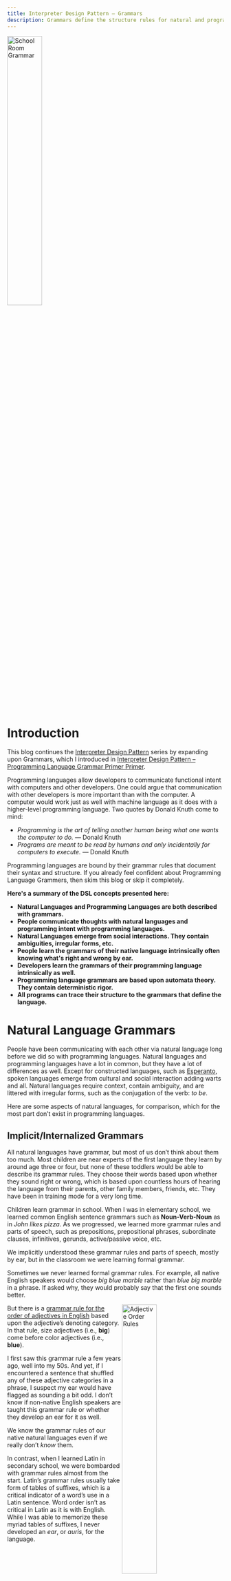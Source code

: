 ```yaml
---
title: Interpreter Design Pattern – Grammars
description: Grammars define the structure rules for natural and programming languages.
---
```


<img src="/assets/InterpreterGrammarsSchoolHouse.jpeg" alt="School Room Grammar"  width = "40%" align="center" style="padding-right: 35px;">

# Introduction
This blog continues the [Interpreter Design Pattern](https://jhumelsine.github.io/2024/03/12/interpreter-design-pattern-introduction.html) series by expanding upon Grammars, which I introduced in [Interpreter Design Pattern – Programming Language Grammar Primer Primer](https://jhumelsine.github.io/2024/03/12/interpreter-design-pattern-introduction.html#programming-language-grammar-primer).

Programming languages allow developers to communicate functional intent with computers and other developers. One could argue that communication with other developers is more important than with the computer. A computer would work just as well with machine language as it does with a higher-level programming language. Two quotes by Donald Knuth come to mind:
* _Programming is the art of telling another human being what one wants the computer to do._ ― Donald Knuth
* _Programs are meant to be read by humans and only incidentally for computers to execute._ ― Donald Knuth

Programming languages are bound by their grammar rules that document their syntax and structure.
If you already feel confident about Programming Language Grammers, then skim this blog or skip it completely.

__Here's a summary of the DSL concepts presented here:__
* __Natural Languages and Programming Languages are both described with grammars.__
* __People communicate thoughts with natural languages and programming intent with programming languages.__
* __Natural Languages emerge from social interactions. They contain ambiguities, irregular forms, etc.__
* __People learn the grammars of their native language intrinsically often knowing what's right and wrong by ear.__
* __Developers learn the grammars of their programming language intrinsically as well.__
* __Programming language grammars are based upon automata theory. They contain deterministic rigor.__
* __All programs can trace their structure to the grammars that define the language.__

# Natural Language Grammars
People have been communicating with each other via natural language long before we did so with programming languages. Natural languages and programming languages have a lot in common, but they have a lot of differences as well. Except for constructed languages, such as [Esperanto](https://en.wikipedia.org/wiki/Esperanto), spoken languages emerge from cultural and social interaction adding warts and all. Natural languages require context, contain ambiguity, and are littered with irregular forms, such as the conjugation of the verb: _to be_.

Here are some aspects of natural languages, for comparison, which for the most part don’t exist in programming languages.

## Implicit/Internalized Grammars
All natural languages have grammar, but most of us don’t think about them too much. Most children are near experts of the first language they learn by around age three or four, but none of these toddlers would be able to describe its grammar rules. They choose their words based upon whether they sound right or wrong, which is based upon countless hours of hearing the language from their parents, other family members, friends, etc. They have been in training mode for a very long time.

Children learn grammar in school. When I was in elementary school, we learned common English sentence grammars such as __Noun-Verb-Noun__ as in _John likes pizza_. As we progressed, we learned more grammar rules and parts of speech, such as prepositions, prepositional phrases, subordinate clauses, infinitives, gerunds, active/passive voice, etc.

We implicitly understood these grammar rules and parts of speech, mostly by ear, but in the classroom we were learning formal grammar.

Sometimes we never learned formal grammar rules. For example, all native English speakers would choose _big blue marble_ rather than _blue big marble_ in a phrase. If asked why, they would probably say that the first one sounds better.

<img src="https://upload.wikimedia.org/wikipedia/commons/e/e3/Adjective_Order.png?20120322054144" alt="Adjective Order Rules" title="Image Source: https://upload.wikimedia.org/wikipedia/commons/e/e3/Adjective_Order.png?20120322054144
" width = "40%" align="right" style="padding-right: 35px;">
 
But there is a [grammar rule for the order of adjectives in English](https://en.wikipedia.org/wiki/Adjective#Order) based upon the adjective’s denoting category. In that rule, size adjectives (i.e., __big__) come before color adjectives (i.e., __blue__).

I first saw this grammar rule a few years ago, well into my 50s. And yet, if I encountered a sentence that shuffled any of these adjective categories in a phrase, I suspect my ear would have flagged as sounding a bit odd. I don’t know if non-native English speakers are taught this grammar rule or whether they develop an ear for it as well.

We know the grammar rules of our native natural languages even if we really don’t _know_ them.

In contrast, when I learned Latin in secondary school, we were bombarded with grammar rules almost from the start. Latin’s grammar rules usually take form of tables of suffixes, which is a critical indicator of a word’s use in a Latin sentence. Word order isn’t as critical in Latin as it is with English. While I was able to memorize these myriad tables of suffixes, I never developed an _ear_, or _auris_, for the language.

<img src="https://upload.wikimedia.org/wikipedia/commons/thumb/1/15/DECLINATIO_I%2C_II_-_NOMINA_ADIECTIVA.png/1200px-DECLINATIO_I%2C_II_-_NOMINA_ADIECTIVA.png?20211206185847" alt="Latin Grammar Tables" title="Image Source: https://commons.wikimedia.org/wiki/File:DECLINATIO_I,_II_-_NOMINA_ADIECTIVA.png" width = "100%" align="center" style="padding-right: 35px;">

## Natural Language Ambiguity
Natural languages have ambiguity which requires context for resolution. Consider the sentence: _Tom saw Jane with a telescope_. This has at least two possible interpretations:
* _Tom saw Jane __by means of__ a telescope_.
* _Tom saw Jane, __who had__ a telescope_.

We need context to resolve the ambiguity. However, a slightly different version of the same sentence has no ambiguity: _Galileo saw the moons of Jupiter with a telescope_.

Sometimes a clever phrase depends upon ambiguity, such as [Martin Fowler’s advice](https://www.goodreads.com/quotes/10516579-you-can-change-your-organization-or-change-your-organization) when in a difficult work environment:

_You can Change Your Organization, or you can Change Your Organization_. 

This repeats the same phrase twice, but with two different meanings: _Change how your Organization operates, or move to a new Organization_.

## Grammar Parsing Backtracking
Sometimes our interpretation is directed down the wrong path, and we must backtrack and start it again.

_Time flies like an arrow. Fruit flies like a banana. ― Groucho Marx_

These two sentences have identical structure, but they require different parsing. The two-word phrase: _flies like_ has two structures:
* _files like_ as a verb with simile.
* _files like_ as a noun and verb.

The first sentence frames our mind for the verb/simile parsing, and when we get to the second sentence, we don’t realize that’s it’s really the noun/verb parsing until we hit the last word. The verb/simile parsing no longer makes sense, and we need to reparse it mentally.

# Programming Language Grammars
Spoken languages came first, and then their grammar rules came later. It’s like physicists observing natural phenomena and then creating models that formalize their observations. The constant evolution of natural language is what leads to ambiguity, irregular forms, backtracking, etc.

Programming languages must be deterministic. They can’t contain ambiguity, irregular forms, backtracking, etc. The behavior of every program must be clear and obvious. It would be disastrous if the same program exhibited different behaviors each time it’s executed. I know there are exceptions, such as random algorithms, concurrency issues and such. I’m more interested in language features that are intended to be deterministic.

Programming language grammars are defined using [context-free grammars](https://en.wikipedia.org/wiki/Context-free_grammar). Context-free grammars originate from [automata theory](https://en.wikipedia.org/wiki/Automata_theory) with the mathematical rigor that comes with the theory. [Pushdown automata](https://en.wikipedia.org/wiki/Pushdown_automaton) are the types of theoretical machines that accept (operate upon) context-free grammars.

Automata theory is indifferent to programming languages. But it turns out that program language designers can leverage that theory in practice. The theory provides a rigorous foundation upon which program languages can be constructed. For example, programming languages are defined using context-free grammars and parsers are implemented as pushdown automata. They are two sides of the same coin. This is why parsers can be autogenerated from grammars.

I mentioned the basic parts of programming language grammars in [Interpreter Design Pattern Introduction - Programming Language Grammar Primer](https://jhumelsine.github.io/2024/03/12/interpreter-design-pattern-introduction.html#programming-language-grammar-primer). For more details about grammars see:
* [Introduction to Programming Languages/Grammars](https://en.wikibooks.org/wiki/Introduction_to_Programming_Languages/Grammars) – Wikibook entry
* [Context-Free Grammar](https://en.wikipedia.org/wiki/Context-free_grammar) – Wikipedia entry
* [Context-Free Grammars](https://pages.cs.wisc.edu/~fischer/cs536.s08/course.hold/html/NOTES/3.CFG.html) – University of Wisconsin Computer Science Notes. It includes several practical examples including how to remove ambiguity arithmetic expression grammar and ensure the proper order of evaluation. 

<img src="https://upload.wikimedia.org/wikipedia/commons/e/e9/Delete_statement.gif?20170424062623" alt="Delete Railroad tracks" title="Image Source: https://commons.wikimedia.org/wiki/File:Delete_statement.gif" width = "40%" align="right" style="padding-right: 35px;">

* [Syntax Diagram](https://en.wikipedia.org/wiki/Syntax_diagram) – Wikipedia entry. Most grammars are defined via rules, but syntax diagrams provide a more visual presentation. They’re also called _railroad diagrams_ since they tend to resemble an ariel view of railroad tracks in a railroad depot.

<img src="https://upload.wikimedia.org/wikipedia/commons/thumb/4/42/Rail_Tracks_map_JR-E_Ikebukuro_Station.svg/1200px-Rail_Tracks_map_JR-E_Ikebukuro_Station.svg.png" alt="Railroad Tracks in Japan" title="Image Source: https://commons.wikimedia.org/wiki/File:Rail_Tracks_map_JR-E_Ikebukuro_Station.svg" width = "40%" align="center" style="padding-right: 35px;">

## Programs Emerge from Grammars
Grammar rules are more than just syntax. They define the semantic framework structure of a program by building a unique parse tree that matches the program. The non-terminal nodes in the tree will be grammar rules. The leaf nodes will be the tokens in the program. For example, if given this program:
```java
A = B + C * 2;
D = 1
```
The constructed parse tree could be:

<img src="https://upload.wikimedia.org/wikipedia/en/thumb/f/fc/Parse_Tree_Example.svg/768px-Parse_Tree_Example.svg.png" alt="Delete Railroad tracks" title="Image Source: https://en.wikipedia.org/wiki/File:Parse_Tree_Example.svg" width = "40%" align="center" style="padding-right: 35px;">
 
Technically in the theory, we don’t generate the tree from the program, even if that’s what happens in practice with the parser. In theory, we start with an initial rule, such as __statements__ and expand it one rule at a time growing the tree from its root until each non-terminal node has been expanded to a leaf node.

__statements__ would expand to __stmt ; stmt__. Then each __stmt__ expands to __assign__, and so on. All programs that can be expressed with the grammar rules can be created by expanding from the root.

The grammars for General-Purpose Languages (GPL) are surprisingly small considering that every possible program that can be written can be generated uniquely from the root. Here are a few GPL grammar rules:
* [Java Syntax Specification](https://cs.au.dk/~amoeller/RegAut/JavaBNF.html) – Aarhus University Department of Computer Science
* [Java Syntax](https://docs.oracle.com/javase/specs/jls/se7/html/jls-18.html) – Oracle
* [Python 3.0 Syntax](https://docs.python.org/3/reference/grammar.html) – Python.org documentation
* [Python 2.5 Syntax](https://inst.eecs.berkeley.edu/~cs164/sp11/python-grammar.html) – University of California – Berkley Electrical Engineering and Computer Science Department
* [Ruby Syntax]( https://ruby-doc.org/docs/ruby-doc-bundle/Manual/man-1.4/syntax.html) – ruby-doc.org

## A Developer’s Notion of Programming Language Grammars
I suspect that most developers know just enough grammar of a programming language to get by. They don’t know the entire set of grammar rules, and I suspect they internalize what they do know. It’s like people who don’t know all the grammar rules of their first natural language, but they can _know_ them by ear, such as the grammar rule for adjective order, which I mentioned above.

Most if not all programming languages have the concept of an __if__ statement with an optional __else__ clause. Most developers learned this concept in their earliest programming experience. If like me, they saw a few examples, internalized it, and then could apply it almost universally. And if we made a syntax or structural mistake, then the compiler or IDE would correct us almost immediately.

I doubt that anyone thinks of the __if__ and __else__ Java grammar rules listed in [Aarhus University Department of Computer Science](https://cs.au.dk/~amoeller/RegAut/JavaBNF.html), as:
```
<if then statement>::= if ( <expression> ) <statement>
<if then else statement>::= if ( <expression> ) <statement no short if> else <statement>
<if then else statement no short if> ::= if ( <expression> ) <statement no short if> else <statement no short if>
```

If anything, we tend to think of the __if__ and __else__ Java grammar rules more like this version listed in [Oracle](https://docs.oracle.com/javase/specs/jls/se7/html/jls-18.html), as:
```
Statement ::= if ParExpression Statement [else Statement] // Snippet of one Statement of the set.
ParExpression: ( Expression )
```

# Rational Number Evaluator Grammer Use Case
DSL grammars tend to be smaller than GPL grammars. Let’s see some examples using the [Rational Number Evaluator Use Case](https://jhumelsine.github.io/2024/03/18/interpreter-design-pattern-dsls.html#rational-number-evaluator-use-case).

## A Few Examples
I’d like to get a feel for what the Rational Number Evaluator might look like in use first, and then I’ll come up with the grammar rules. Each line will represent a single expression that will be evaluated:
```java
2                 // Should evaluate to 2
2 5/6             // Should evaluate to 2 5/6
2 6/8             // Should evaluate to 2 3/4
4 10/4            // Should evaluate to 6 1/2
-1                // Should evaluate to -1
5/7               // Should evaluate to 5/7
7/5               // Should evaluate to 1 2/5
+(2, 3)           // Should evaluate to 5. Note: Using prefix notation. More on this shortly.
-(2, 3)           // Should evaluate to -1
*(3 1/3, 5 5/7)   // Should evaluate to 19 1/21
/(3 1/3, 5 5/7)   // Should evaluate to 7/12
*(2, 3)           // Should evaluate to 6
*(-2, 3)          // Should evaluate to -6
*(2, -3)          // Should evaluate to -6
*(-2, -3)         // Should evaluate to 6
a = 3             // Should evaluate to 3
+(a, 5)           // Should evaluate to 8
+(3, *(2, 6), 5)  // Should evaluate to 20
```

I’m using prefix notation for arithmetic operations for at least two reasons:
* It’s easier to parse, which I’ll get to in a future blog. Arithmetic operations are infix only because that’s been the tradition for arithmetic notation for centuries. For an example of how to define a grammar for infix operations see: [University of Wisconsin CS 536 Notes](https://pages.cs.wisc.edu/~fischer/cs536.s08/course.hold/html/NOTES/3.CFG.html).
* It’s different than most languages, so it shows a different way to do something.

It will be similar to how Microsoft Excel uses prefix notation in many of its functions. For example, the [`SUM`](https://support.microsoft.com/en-us/office/sum-function-043e1c7d-7726-4e80-8f32-07b23e057f89) function is prefix, and its syntax is almost identical to what I've shown above. For example, it will support the following in a cell definition:
```
=SUM(3, 12, 5)
```
which would also evaluate to 20.

## Rational Expression Evaluation DSL Grammar Rules
Here are the Rational Expression Evaluation DSL Grammar Rules:
```
Statement ::= Assignment | Expression
Assignment ::= Identifier = Expression
Expression ::= Identifier | Rational | AddOperation | SubtractOperation | MultipleOperation | DivideOperation
Identifier ::= AlphaNumbericValue // Must start with a letter.
Rational ::= Integer | Fraction | MixedFraction
Fraction ::=  Integer / Integer // Whitespace on either side of slash is optional.
MixedFraction ::= Integer Integer / Integer // Whitespace between two first Integers is mandatory. Whitespace on either side of slash is optional.
AddOperation ::= + ( ExpressionList ) // Whitespace is optional.
SubtractOperation ::= - ( Expression, Expression) // Whitespace is optional.
MultiplyOperation ::= * ( ExpressionList ) // Whitespace is optional.
DivideOperation ::= / ( Expression, Expression ) // Whitespace is optional.
ExpressionList ::= Expression [, Expression]* // Whitespace is optional. Star is any number of repeating Comma/Expression extensions.
```

Notice that the arithmetic operations define Expressions as operands. That will allow us to nest expressions.

These rules will be the basis of my upcoming design and implementation. As that continues, I may have to return and tweak it a bit.

# Summary
Grammars define the semantics and structure of a programming language. This applies to both General-Purpose Languages and Domain-Specific Languages. The grammars must define deterministic structure so that programs exhibit deterministic behavior.

# References
Here are some free resources:
* [Introduction to Programming Languages/Grammars](https://en.wikibooks.org/wiki/Introduction_to_Programming_Languages/Grammars) – Wikibooks
* [Context-Free Grammar](https://en.wikipedia.org/wiki/Context-free_grammar) – Wikipedia
* [Context-Free Grammars](https://pages.cs.wisc.edu/~fischer/cs536.s08/course.hold/html/NOTES/3.CFG.html) – University of Wisconsin Computer Science Notes. It includes several practical examples including how to remove ambiguity arithmetic expression grammar and ensure the proper order of evaluation.
* [Syntax Diagrams](https://en.wikipedia.org/wiki/Syntax_diagram) - Wikipedia
* [Automata Theory](https://en.wikipedia.org/wiki/Automata_theory) - Wikipedia
* [Pushdown Automaton](https://en.wikipedia.org/wiki/Pushdown_automaton) - Wikipedia
* [Java Syntax Specification](https://cs.au.dk/~amoeller/RegAut/JavaBNF.html) – Aarhus University Department of Computer Science
* [Java Syntax](https://docs.oracle.com/javase/specs/jls/se7/html/jls-18.html) – Oracle
* [Python 3.0 Syntax](https://docs.python.org/3/reference/grammar.html) – Python.org documentation
* [Python 2.5 Syntax](https://inst.eecs.berkeley.edu/~cs164/sp11/python-grammar.html) – University of California – Berkley Electrical Engineering and Computer Science Department
* [Ruby Syntax]( https://ruby-doc.org/docs/ruby-doc-bundle/Manual/man-1.4/syntax.html) – ruby-doc.org

See: [Interpreter Design Pattern Introduction/References](https://jhumelsine.github.io/2024/03/12/interpreter-design-pattern-introduction.html#references).
